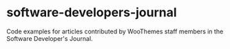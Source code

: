 software-developers-journal
===========================

Code examples for articles contributed by WooThemes staff members in the Software Developer's Journal.
